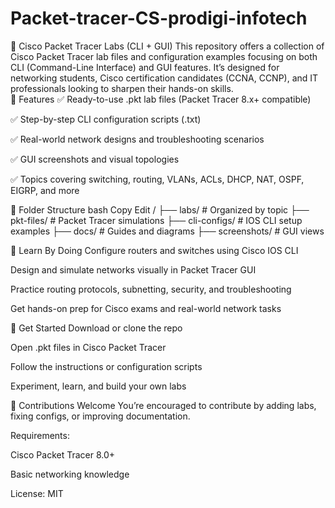 # Packet-tracer-CS-prodigi-infotech
📡 Cisco Packet Tracer Labs (CLI + GUI) This repository offers a collection of Cisco Packet Tracer lab files and configuration examples focusing on both CLI (Command-Line Interface) and GUI features. It’s designed for networking students, Cisco certification candidates (CCNA, CCNP), and IT professionals looking to sharpen their hands-on skills.  
🔧 Features
✅ Ready-to-use .pkt lab files (Packet Tracer 8.x+ compatible)

✅ Step-by-step CLI configuration scripts (.txt)

✅ Real-world network designs and troubleshooting scenarios

✅ GUI screenshots and visual topologies

✅ Topics covering switching, routing, VLANs, ACLs, DHCP, NAT, OSPF, EIGRP, and more

📁 Folder Structure
bash
Copy
Edit
/
├── labs/            # Organized by topic
├── pkt-files/       # Packet Tracer simulations
├── cli-configs/     # IOS CLI setup examples
├── docs/            # Guides and diagrams
├── screenshots/     # GUI views

🧠 Learn By Doing
Configure routers and switches using Cisco IOS CLI

Design and simulate networks visually in Packet Tracer GUI

Practice routing protocols, subnetting, security, and troubleshooting

Get hands-on prep for Cisco exams and real-world network tasks

🚀 Get Started
Download or clone the repo

Open .pkt files in Cisco Packet Tracer

Follow the instructions or configuration scripts

Experiment, learn, and build your own labs

🤝 Contributions Welcome
You’re encouraged to contribute by adding labs, fixing configs, or improving documentation.

Requirements:

Cisco Packet Tracer 8.0+

Basic networking knowledge

License: MIT

